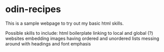 # odin-recipes
This is a sample webpage to try out my basic html skills.

Possible skills to include:
    html boilerplate
    linking to local and global (?) websites
    embedding images
    having ordered and unordered lists
    messing around with headings and font emphasis